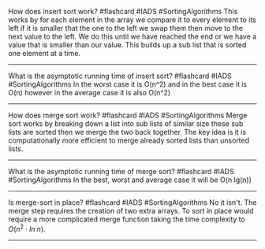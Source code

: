 How does insert sort work? #flashcard #IADS #SortingAlgorithms
	This works by for each element in the array we compare it to every element to its left if it is smaller that the one to the left we swap them then move to the next value to the left. We do this until we have reached the end or we have a value that is smaller than our value. This builds up a sub list that is sorted one element at a time.

---
What is the asymptotic running time of insert sort? #flashcard #IADS #SortingAlgorithms 
	In the worst case it is O(n^2) and in the best case it is O(n) however in the average case it is also O(n^2)

---
How does merge sort work? #flashcard #IADS #SortingAlgorithms 
	Merge sort works by breaking down a list into sub lists of similar size these sub lists are sorted then we merge the two back together. The key idea is it is computationally more efficient to merge already sorted lists than unsorted lists.

---
What is the asymptotic running time of merge sort? #flashcard #IADS #SortingAlgorithms 
	In the best, worst and average case it will be O(n lg(n))

---
Is merge-sort in place? #flashcard #IADS #SortingAlgorithms 
	No it isn't. The merge step requires the creation of two extra arrays. To sort in place would require a more complicated merge function taking the time complexity to $O(n^2\cdot ln\hspace{3pt}n)$.

---
